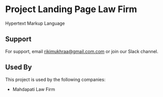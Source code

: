 
# Project Landing Page Law Firm 

Hypertext Markup Language



## Support

For support, email rikimukhraa@gmail.com.com or join our Slack channel.


## Used By

This project is used by the following companies:

- Mahdapati Law Firm

